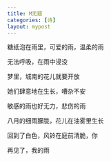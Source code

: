 ```yaml
---
title: M无题
categories: [诗]
layout: mypost
---
```




糖纸泡在雨里，可爱的雨，温柔的雨

无法呼吸，在雨中浸没

梦里，城南的花儿就要开放

她们肆意地在生长，嘈杂不安

敏感的雨也好无力，悲伤的雨

八月的细雨朦胧，花儿在油雾里生长

回到了白色，风铃在庭前清脆，你

再见了，我的雨
